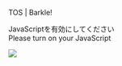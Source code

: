 TOS | Barkle!

JavaScriptを有効にしてください  
Please turn on your JavaScript

![](/static-assets/splash.png?1727506550612)
